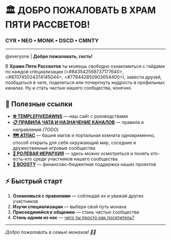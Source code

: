 # 🏛️ ДОБРО ПОЖАЛОВАТЬ В ХРАМ ПЯТИ РАССВЕТОВ!

### CYR • NEO • MONK • DSCD • CMNTY

---

@everyone | **Добро пожаловать, гость!**

В **Храме Пяти Рассветов** ты можешь свободно ознакомиться с гайдами по каждой специализации (<#843542568737177640>, <#870745024374145044>, <#778442850903654400>), завести друзей, пообщаться в чате, поделиться или почерпнуть мудрость в профильных каналах. Ну и стать частью нашего сообщества, конечно.

## 🔗 Полезные ссылки

- **[🌐 TEMPLEFIVEDAWNS](https://templefivedawns.ru/)** — наш сайт с руководствами
- **[📋 ПРАВИЛА ЧАТА И НАЗНАЧЕНИЕ КАНАЛОВ]()** — правила и направления *(TODO)*
- **[🗺️ АТЛАС](https://templefivedawns.ru/)** — башня магов и портальная комната одновременно, способ открыть для себя окружающий мир, соседние и дружественные игровые сообщества
- **[👥 РОЛЕВАЯ ИЕРАРХИЯ]()** — здесь можно осмотреться и понять кто-есть-кто среди участников нашего сообщества
- **[💎 BOOSTY](https://boosty.to/nims)** — финансово-бюджетная поддержка наших проектов

## ⚡ Быстрый старт

1. **Ознакомься с правилами** — соблюдай их и уважай других участников
2. **Изучи специализации** — выбери свой путь монаха
3. **Присоединяйся к общению** — стань частью сообщества
4. **Стань одним из нас** — [чего ты просто как посетитель?](https://youtu.be/LbbxQqKXUIk)

---

*Добро пожаловать в семью монахов! 🧘‍♂️*